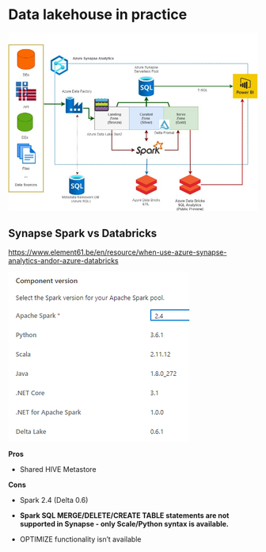 # Data lakehouse in practice

![Data Lakehouse](./imgs/DLAzure.jpg)

## Synapse Spark vs Databricks

https://www.element61.be/en/resource/when-use-azure-synapse-analytics-andor-azure-databricks

![Synapse Spark](./imgs/SynapseSpark.png)

**Pros**

- Shared HIVE Metastore 

  [Demo 1]: (Demo001-Synapse.md)

**Cons**

- Spark 2.4 (Delta 0.6)

- **Spark SQL MERGE/DELETE/CREATE TABLE statements are not supported in Synapse - only Scale/Python syntax is available.**
- OPTIMIZE functionality isn’t available 

